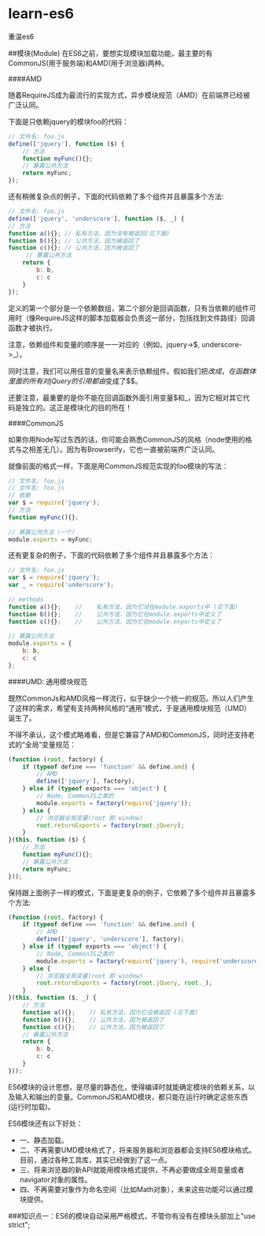 # learn-es6
重温es6

##模块(Module)
在ES6之前，要想实现模块加载功能，最主要的有CommonJS(用于服务端)和AMD(用于浏览器)两种。

####AMD

随着RequireJS成为最流行的实现方式，异步模块规范（AMD）在前端界已经被广泛认同。

下面是只依赖jquery的模块foo的代码：

```js
// 文件名: foo.js
define(['jquery'], function ($) {
    // 方法
    function myFunc(){};
 	// 暴露公共方法
    return myFunc;
});
```

还有稍微复杂点的例子，下面的代码依赖了多个组件并且暴露多个方法:

```js
// 文件名: foo.js
define(['jquery', 'underscore'], function ($, _) {
// 方法
function a(){}; // 私有方法，因为没有被返回(见下面)
function b(){}; // 公共方法，因为被返回了
function c(){}; // 公共方法，因为被返回了
     // 暴露公共方法
    return {
        b: b,
        c: c
    }
});
```

定义的第一个部分是一个依赖数组，第二个部分是回调函数，只有当依赖的组件可用时（像RequireJS这样的脚本加载器会负责这一部分，包括找到文件路径）回调函数才被执行。

注意，依赖组件和变量的顺序是一一对应的（例如，jquery->$, underscore->_）。

同时注意，我们可以用任意的变量名来表示依赖组件。假如我们把$改成$$，在函数体里面的所有对jQuery的引用都由$变成了$$。

还要注意，最重要的是你不能在回调函数外面引用变量$和_，因为它相对其它代码是独立的。这正是模块化的目的所在！

####CommonJS

如果你用Node写过东西的话，你可能会熟悉CommonJS的风格（node使用的格式与之相差无几）。因为有Browserify，它也一直被前端界广泛认同。

就像前面的格式一样，下面是用CommonJS规范实现的foo模块的写法：

```js
// 文件名: foo.js
// 文件名: foo.js
// 依赖
var $ = require('jquery');
// 方法
function myFunc(){};
 
// 暴露公共方法（一个）
module.exports = myFunc;
```

还有更复杂的例子，下面的代码依赖了多个组件并且暴露多个方法：

```js
// 文件名: foo.js
var $ = require('jquery');
var _ = require('underscore');
 
// methods
function a(){};    //    私有方法，因为它没在module.exports中 (见下面)
function b(){};    //    公共方法，因为它在module.exports中定义了
function c(){};    //    公共方法，因为它在module.exports中定义了
 
// 暴露公共方法
module.exports = {
    b: b,
    c: c
};
```

####UMD: 通用模块规范

既然CommonJs和AMD风格一样流行，似乎缺少一个统一的规范。所以人们产生了这样的需求，希望有支持两种风格的“通用”模式，于是通用模块规范（UMD）诞生了。

不得不承认，这个模式略难看，但是它兼容了AMD和CommonJS，同时还支持老式的“全局”变量规范：

```js
(function (root, factory) {
    if (typeof define === 'function' && define.amd) {
        // AMD
        define(['jquery'], factory);
    } else if (typeof exports === 'object') {
        // Node, CommonJS之类的
        module.exports = factory(require('jquery'));
    } else {
        // 浏览器全局变量(root 即 window)
        root.returnExports = factory(root.jQuery);
    }
}(this, function ($) {
    // 方法
    function myFunc(){};
    // 暴露公共方法
    return myFunc;
}));
```

保持跟上面例子一样的模式，下面是更复杂的例子，它依赖了多个组件并且暴露多个方法:

```js
(function (root, factory) {
    if (typeof define === 'function' && define.amd) {
        // AMD
        define(['jquery', 'underscore'], factory);
    } else if (typeof exports === 'object') {
        // Node, CommonJS之类的
        module.exports = factory(require('jquery'), require('underscore'));
    } else {
        // 浏览器全局变量(root 即 window)
        root.returnExports = factory(root.jQuery, root._);
    }
}(this, function ($, _) {
    // 方法
    function a(){};    // 私有方法，因为它没被返回 (见下面)
    function b(){};    // 公共方法，因为被返回了
    function c(){};    // 公共方法，因为被返回了
    // 暴露公共方法
    return {
        b: b,
        c: c
    }
}));
```

ES6模块的设计思想，是尽量的静态化，使得编译时就能确定模块的依赖关系，以及输入和输出的变量。CommonJS和AMD模块，都只能在运行时确定这些东西(运行时加载)。

ES6模块还有以下好处：
* 一、静态加载。
* 二、不再需要UMD模块格式了，将来服务器和浏览器都会支持ES6模块格式。目前，通过各种工具库，其实已经做到了这一点。
* 三、将来浏览器的新API就能用模块格式提供，不再必要做成全局变量或者navigator对象的属性。
* 四、不再需要对象作为命名空间（比如Math对象），未来这些功能可以通过模块提供。

###知识点一：ES6的模块自动采用严格模式，不管你有没有在模块头部加上"use strict";

